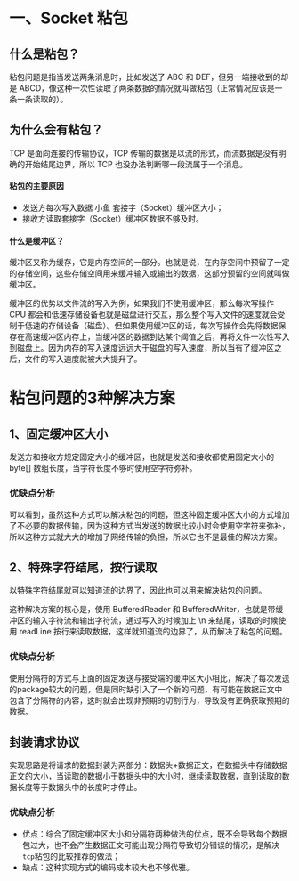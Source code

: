 
# 一、Socket 粘包

## 什么是粘包？

粘包问题是指当发送两条消息时，比如发送了 ABC 和 DEF，但另一端接收到的却是 ABCD，像这种一次性读取了两条数据的情况就叫做粘包（正常情况应该是一条一条读取的）。

## 为什么会有粘包？

TCP 是面向连接的传输协议，TCP 传输的数据是以流的形式，而流数据是没有明确的开始结尾边界，所以 TCP 也没办法判断哪一段流属于一个消息。

#### 粘包的主要原因

* 发送方每次写入数据 小鱼 套接字（Socket）缓冲区大小；
* 接收方读取套接字（Socket）缓冲区数据不够及时。

#### 什么是缓冲区？

缓冲区又称为缓存，它是内存空间的一部分。也就是说，在内存空间中预留了一定的存储空间，这些存储空间用来缓冲输入或输出的数据，这部分预留的空间就叫做缓冲区。

缓冲区的优势以文件流的写入为例，如果我们不使用缓冲区，那么每次写操作 CPU 都会和低速存储设备也就是磁盘进行交互，那么整个写入文件的速度就会受制于低速的存储设备（磁盘）。但如果使用缓冲区的话，每次写操作会先将数据保存在高速缓冲区内存上，当缓冲区的数据到达某个阈值之后，再将文件一次性写入到磁盘上。因为内存的写入速度远远大于磁盘的写入速度，所以当有了缓冲区之后，文件的写入速度就被大大提升了。

# 粘包问题的3种解决方案

## 1、固定缓冲区大小
发送方和接收方规定固定大小的缓冲区，也就是发送和接收都使用固定大小的 byte[] 数组长度，当字符长度不够时使用空字符弥补。

### 优缺点分析

可以看到，虽然这种方式可以解决粘包的问题，但这种固定缓冲区大小的方式增加了不必要的数据传输，因为这种方式当发送的数据比较小时会使用空字符来弥补，所以这种方式就大大的增加了网络传输的负担，所以它也不是最佳的解决方案。


## 2、特殊字符结尾，按行读取

以特殊字符结尾就可以知道流的边界了，因此也可以用来解决粘包的问题。

这种解决方案的核心是，使用 BufferedReader 和 BufferedWriter，也就是带缓冲区的输入字符流和输出字符流，通过写入的时候加上 \n 来结尾，读取的时候使用 readLine 按行来读取数据，这样就知道流的边界了，从而解决了粘包的问题。

### 优缺点分析

使用分隔符的方式与上面的固定发送与接受端的缓冲区大小相比，解决了每次发送的package较大的问题，但是同时缺引入了一个新的问题，有可能在数据正文中包含了分隔符的内容，这时就会出现非预期的切割行为，导致没有正确获取预期的数据。

## 封装请求协议

实现思路是将请求的数据封装为两部分：数据头+数据正文，在数据头中存储数据正文的大小，当读取的数据小于数据头中的大小时，继续读取数据，直到读取的数据长度等于数据头中的长度时才停止。

### 优缺点分析

* 优点：综合了固定缓冲区大小和分隔符两种做法的优点，既不会导致每个数据包过大，也不会产生数据正文可能出现分隔符导致切分错误的情况，是解决`tcp`粘包的比较推荐的做法；
* 缺点：这种实现方式的编码成本较大也不够优雅。
